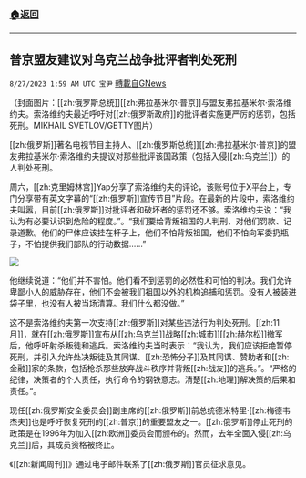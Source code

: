 ###  [:house:返回](README.md)
---


## 普京盟友建议对乌克兰战争批评者判处死刑
`8/27/2023 1:59 AM UTC 宝尹` [轉載自GNews](https://gnews.org/articles/1604057)

（封面图片：[[zh:俄罗斯总统]][[zh:弗拉基米尔·普京]]与盟友弗拉基米尔·索洛维约夫。索洛维约夫最近呼吁对[[zh:俄罗斯政府]]的批评者实施更严厉的惩罚，包括死刑。MIKHAIL SVETLOV/GETTY图片）

​[[zh:俄罗斯]]著名电视节目主持人、[[zh:俄罗斯总统]][[zh:弗拉基米尔·普京]]的盟友弗拉基米尔·索洛维约夫提议对那些批评该国政策（包括入侵[[zh:乌克兰]]）的人判处死刑。

周六，[[zh:克里姆林宫]]Yap分享了索洛维约夫的评论，该账号位于X平台上，专门分享带有英文字幕的“[[zh:俄罗斯]]宣传节目”片段。在最新的片段中，索洛维约夫叫嚣，目前[[zh:俄罗斯]]对批评者和破坏者的惩罚还不够。索洛维约夫说：“我认为有必要认识到危险的程度。”。“我们要给背叛祖国的人判刑、对他们罚款、记录道歉。他们的尸体应该挂在杆子上，他们不怕背叛祖国，他们不怕向军委扔瓶子，不怕提供我们部队的行动数据……”

![](https://i.imgur.com/0QPgNtg.png)

他继续说道：“他们并不害怕。他们看不到惩罚的必然性和可怕的判决。我们允许卑鄙小人的威胁存在，他们不会被我们祖国以外的机构追捕和惩罚。没有人被装进袋子里，也没有人被当场清算。我们什么都没做。”

这不是索洛维约夫第一次支持[[zh:俄罗斯]]对某些违法行为判处死刑。[[zh:11月]]，就在[[zh:俄罗斯]]宣布从[[zh:乌克兰]]战略[[zh:城市]][[zh:赫尔松]]撤军后，他呼吁射杀叛徒和逃兵。索洛维约夫当时表示：“我认为，我们应该拒绝暂停死刑，并引入允许处决叛徒及其同谋、[[zh:恐怖分子]]及其同谋、赞助者和[[zh:金融]]家的条款，包括枪杀那些放弃战斗秩序并背叛[[zh:战友]]的逃兵。”。“严格的纪律，决策者的个人责任，执行命令的钢铁意志。清楚[[zh:地理]]解决策的后果和责任。”。

现任[[zh:俄罗斯安全委员会]]副主席的[[zh:俄罗斯]]前总统德米特里·[[zh:梅德韦杰夫]]也是呼吁恢复死刑的[[zh:普京]]的重要盟友之一。[[zh:俄罗斯]]停止死刑的政策是在1996年为加入[[zh:欧洲]]委员会而颁布的。然而，去年全面入侵[[zh:乌克兰]]后，其成员资格被终止。

《[[zh:新闻周刊]]》通过电子邮件联系了[[zh:俄罗斯]]官员征求意见。
